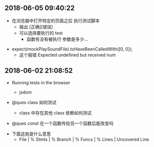 ## 2018-06-05 09:40:22

- 在浏览器中打开特定的页面之后 执行测试脚本
  - 输出 [正确][错误]
  - 可以选择要执行的 test
    - 函数有没有被执行 参数是多少...

* expect(mockPlaySoundFile).toHaveBeenCalledWith([0, 0]);
  - 这个报错 Expected undefined but received num

## 2018-06-02 21:08:52

- Running tests in the browser

  - jsdom

- @ques class 如何测试
  - class 中存在其他 class 依赖如何测试

* @ques const 在一个函数传给另一个函数后能改变吗

- 下面这些是什么意思
  - File | % Stmts | % Branch | % Funcs | % Lines | Uncovered Line
